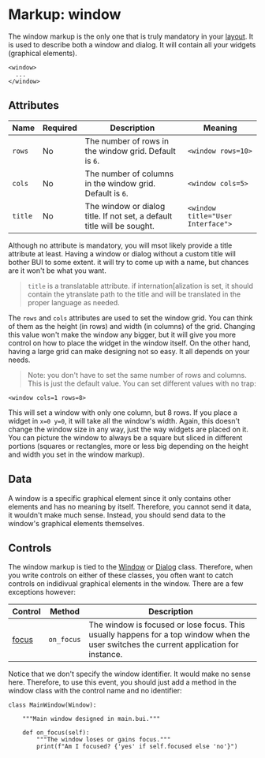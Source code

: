 # Markup: window

The window markup is the only one that is truly mandatory in your [layout](../overview.md).  It is used to describe both a window and dialog.  It will contain all your widgets (graphical elements).

```
<window>
  ...
</window>
```

## Attributes

| Name         | Required | Description | Meaning |
| ------------ | -------- | ----------- | ------- |
| `rows`       | No       | The number of rows in the window grid. Default is `6`. | `<window rows=10>` |
| `cols`       | No       | The number of columns in the window grid. Default is `6`. | `<window cols=5>` |
| `title`      | No       | The window or dialog title.  If not set, a default title will be sought. | `<window title="User Interface">` |

Although no attribute is mandatory, you will msot likely provide a title attribute at least.  Having a window or dialog without a custom title will bother BUI to some extent.  it will try to come up with a name, but chances are it won't be what you want.

> `title` is a translatable attribute.  if internation[alization is set, it should contain the ytranslate path to the title and will be translated in the proper language as needed.

The `rows` and `cols` attributes are used to set the window grid.  You can think of them as the height (in rows) and width (in columns) of the grid.  Changing this value won't make the window any bigger, but it will give you more control on how to place the widget in the window itself.  On the other hand, having a large grid can make designing not so easy.  It all depends on your needs.

> Note: you don't have to set the same number of rows and columns.  This is just the default value.  You can set different values with no trap:

```
<window cols=1 rows=8>
```

This will set a window with only one column, but 8 rows.  If you place a widget in `x=0 y=0`, it will take all the window's width.  Again, this doesn't change the window size in any way, just the way widgets are placed on it.  You can picture the window to always be a square but sliced in different portions (squares or rectangles, more or less big depending on the height and width you set in the window markup).

## Data

A window is a specific graphical element since it only contains other elements and has no meaning by itself.  Therefore, you cannot send it data, it wouldn't make much sense.  Instead, you should send data to the window's graphical elements themselves.

## Controls

The window markup is tied to the [Window](../../class/Window.md) or [Dialog](../../class/Dialog.md) class.  Therefore, when you write controls on either of these classes, you often want to catch controls on indidivual graphical elements in the window.  There are a few exceptions however:

| Control                            | Method         | Description      |
| ---------------------------------- | -------------- | ---------------- |
| [focus](../../control/focus.md)    | `on_focus`     | The window is focused or lose focus.  This usually happens for a top window when the user switches the current application for instance. |

Notice that we don't specify the window identifier.  It would make no sense here.  Therefore, to use this event, you should just add a method in the window class with the control name and no identifier:

```
class MainWindow(Window):

    """Main window designed in main.bui."""

    def on_focus(self):
        """The window loses or gains focus."""
        print(f"Am I focused? {'yes' if self.focused else 'no'}")
```

